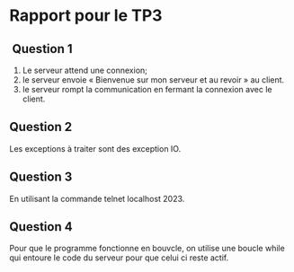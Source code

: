 # Rapport pour le TP3

##  Question 1 

1. Le serveur attend une connexion;
2. le serveur envoie « Bienvenue sur mon serveur et au revoir » au client.
3. le serveur rompt la communication en fermant la connexion avec le client.

## Question 2 

Les exceptions à traiter sont des exception IO.

## Question 3 

En utilisant la commande telnet localhost 2023.

## Question 4

Pour que le programme fonctionne en bouvcle, on utilise une boucle while qui entoure le code du serveur pour que celui ci reste actif.